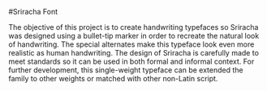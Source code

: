 #Sriracha Font

The objective of this project is to create handwriting typefaces so Sriracha was designed using a bullet-tip marker in order to recreate the natural look of handwriting. The special alternates make this typeface look even more realistic as human handwriting. The design of Sriracha is carefully made to meet standards so it can be used in both formal and informal context. For further development, this single-weight typeface can be extended the family to other weights or matched with other non-Latin script.
